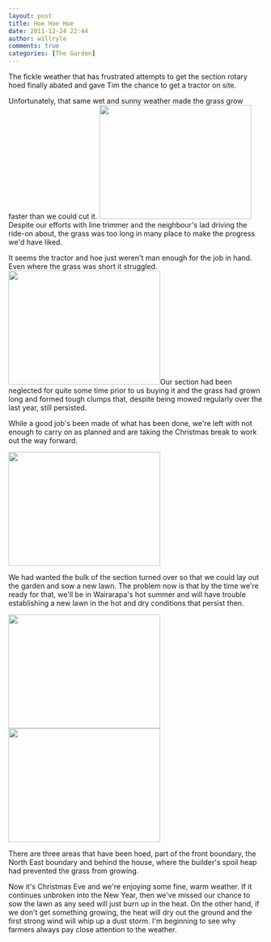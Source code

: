 ```yaml
---
layout: post
title: Hoe Hoe Hoe
date: 2011-12-24 22:44
author: willryle
comments: true
categories: [The Garden]
---
```

The fickle weather that has frustrated attempts to get the section rotary hoed finally abated and gave Tim the chance to get a tractor on site.

<!--more-->

Unfortunately, that same wet and sunny weather made the grass grow faster than we could cut it. <a href="http://willryle.files.wordpress.com/2011/12/christmas-parade-003.jpg" target="_blank"><img class="alignleft size-medium wp-image-878" title="Denise in the long grass" src="http://willryle.files.wordpress.com/2011/12/christmas-parade-003.jpg?w=300" alt="" width="300" height="225" /></a>Despite our efforts with line trimmer and the neighbour's lad driving the ride-on about, the grass was too long in many place to make the progress we'd have liked.

It seems the tractor and hoe just weren't man enough for the job in hand. Even where the grass was short it struggled. <img class="size-medium wp-image-879 alignright" style="border-color:initial;border-style:initial;" title="All in a day's strimming" src="http://willryle.files.wordpress.com/2011/12/christmas-parade-001.jpg?w=300" alt="" width="300" height="225" />Our section had been neglected for quite some time prior to us buying it and the grass had grown long and formed tough clumps that, despite being mowed regularly over the last year, still persisted.

While a good job's been made of what has been done, we're left with not enough to carry on as planned and are taking the Christmas break to work out the way forward.

<img class="size-medium wp-image-880 alignleft" title="NE Boundary " src="http://willryle.files.wordpress.com/2011/12/christmas-eve-035.jpg?w=300" alt="" width="300" height="225" />

We had wanted the bulk of the section turned over so that we could lay out the garden and sow a new lawn. The problem now is that by the time we're ready for that, we'll be in Wairarapa's hot summer and will have trouble establishing a new lawn in the hot and dry conditions that persist then.

<img class="alignleft size-medium wp-image-882" title="Front Boundary" src="http://willryle.files.wordpress.com/2011/12/christmas-eve-024.jpg?w=300" alt="" width="300" height="225" />

<img class="size-medium wp-image-881 alignnone" title="Rear of house" src="http://willryle.files.wordpress.com/2011/12/christmas-eve-034.jpg?w=300" alt="" width="300" height="225" />

There are three areas that have been hoed, part of the front boundary, the North East boundary and behind the house, where the builder's spoil heap had prevented the grass from growing.

Now it's Christmas Eve and we're enjoying some fine, warm weather. If it continues unbroken into the New Year, then we've missed our chance to sow the lawn as any seed will just burn up in the heat. On the other hand, if we don't get something growing, the heat will dry out the ground and the first strong wind will whip up a dust storm. I'm beginning to see why farmers always pay close attention to the weather.

&nbsp;
